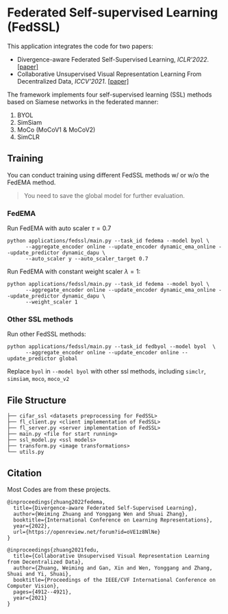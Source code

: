 # Federated Self-supervised Learning (FedSSL)

This application integrates the code for two papers:
- Divergence-aware Federated Self-Supervised Learning, _ICLR'2022_. [[paper]](https://openreview.net/forum?id=oVE1z8NlNe)
- Collaborative Unsupervised Visual Representation Learning From Decentralized Data, _ICCV'2021_. [[paper]](https://openaccess.thecvf.com/content/ICCV2021/html/Zhuang_Collaborative_Unsupervised_Visual_Representation_Learning_From_Decentralized_Data_ICCV_2021_paper.html)


The framework implements four self-supervised learning (SSL) methods based on Siamese networks in the federated manner:
1. BYOL
2. SimSiam
3. MoCo (MoCoV1 & MoCoV2)
4. SimCLR

## Training

You can conduct training using different FedSSL methods w/ or w/o the FedEMA method. 

> You need to save the global model for further evaluation. 

### FedEMA

Run FedEMA with auto scaler $\tau=0.7$
```shell
python applications/fedssl/main.py --task_id fedema --model byol \
      --aggregate_encoder online --update_encoder dynamic_ema_online --update_predictor dynamic_dapu \
      --auto_scaler y --auto_scaler_target 0.7
```

Run FedEMA with constant weight scaler $\lambda=1$:
```shell
python applications/fedssl/main.py --task_id fedema --model byol \
      --aggregate_encoder online --update_encoder dynamic_ema_online --update_predictor dynamic_dapu \
      --weight_scaler 1
```

### Other SSL methods
Run other FedSSL methods: 
```shell
python applications/fedssl/main.py --task_id fedbyol --model byol  \
      --aggregate_encoder online --update_encoder online --update_predictor global
```
Replace `byol` in `--model byol` with other ssl methods, including `simclr`, `simsiam`, `moco`, `moco_v2` 


## File Structure
```
├── cifar_ssl <datasets preprocessing for FedSSL>
├── fl_client.py <client implementation of FedSSL>
├── fl_server.py <server implementation of FedSSL>
├── main.py <file for start running>
├── ssl_model.py <ssl models>
├── transform.py <image transformations>
└── utils.py
```

## Citation

Most Codes are from these projects.

```
@inproceedings{zhuang2022fedema,
  title={Divergence-aware Federated Self-Supervised Learning},
  author={Weiming Zhuang and Yonggang Wen and Shuai Zhang},
  booktitle={International Conference on Learning Representations},
  year={2022},
  url={https://openreview.net/forum?id=oVE1z8NlNe}
}

@inproceedings{zhuang2021fedu,
  title={Collaborative Unsupervised Visual Representation Learning from Decentralized Data},
  author={Zhuang, Weiming and Gan, Xin and Wen, Yonggang and Zhang, Shuai and Yi, Shuai},
  booktitle={Proceedings of the IEEE/CVF International Conference on Computer Vision},
  pages={4912--4921},
  year={2021}
}
```